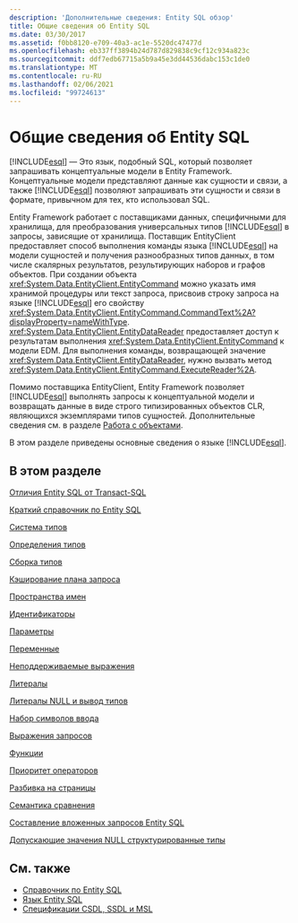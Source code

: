 ```yaml
---
description: 'Дополнительные сведения: Entity SQL обзор'
title: Общие сведения об Entity SQL
ms.date: 03/30/2017
ms.assetid: f0bb8120-e709-40a3-ac1e-5520dc47477d
ms.openlocfilehash: eb337ff3894b24d787d829838c9cf12c934a823c
ms.sourcegitcommit: ddf7edb67715a5b9a45e3dd44536dabc153c1de0
ms.translationtype: MT
ms.contentlocale: ru-RU
ms.lasthandoff: 02/06/2021
ms.locfileid: "99724613"
---
```

# <a name="entity-sql-overview"></a>Общие сведения об Entity SQL

[!INCLUDE[esql](../../../../../../includes/esql-md.md)] — Это язык, подобный SQL, который позволяет запрашивать концептуальные модели в Entity Framework. Концептуальные модели представляют данные как сущности и связи, а также [!INCLUDE[esql](../../../../../../includes/esql-md.md)] позволяют запрашивать эти сущности и связи в формате, привычном для тех, кто использовал SQL.  

 Entity Framework работает с поставщиками данных, специфичными для хранилища, для преобразования универсальных типов [!INCLUDE[esql](../../../../../../includes/esql-md.md)] в запросы, зависящие от хранилища. Поставщик EntityClient предоставляет способ выполнения команды языка [!INCLUDE[esql](../../../../../../includes/esql-md.md)] на модели сущностей и получения разнообразных типов данных, в том числе скалярных результатов, результирующих наборов и графов объектов. При создании объекта <xref:System.Data.EntityClient.EntityCommand> можно указать имя хранимой процедуры или текст запроса, присвоив строку запроса на языке [!INCLUDE[esql](../../../../../../includes/esql-md.md)] его свойству <xref:System.Data.EntityClient.EntityCommand.CommandText%2A?displayProperty=nameWithType>. <xref:System.Data.EntityClient.EntityDataReader> предоставляет доступ к результатам выполнения <xref:System.Data.EntityClient.EntityCommand> к модели EDM. Для выполнения команды, возвращающей значение <xref:System.Data.EntityClient.EntityDataReader>, нужно вызвать метод <xref:System.Data.EntityClient.EntityCommand.ExecuteReader%2A>.  
  
 Помимо поставщика EntityClient, Entity Framework позволяет [!INCLUDE[esql](../../../../../../includes/esql-md.md)] выполнять запросы к концептуальной модели и возвращать данные в виде строго типизированных объектов CLR, являющихся экземплярами типов сущностей. Дополнительные сведения см. в разделе [Работа с объектами](../working-with-objects.md).  
  
 В этом разделе приведены основные сведения о языке [!INCLUDE[esql](../../../../../../includes/esql-md.md)].  
  
## <a name="in-this-section"></a>В этом разделе  

 [Отличия Entity SQL от Transact-SQL](how-entity-sql-differs-from-transact-sql.md)  
  
 [Краткий справочник по Entity SQL](entity-sql-quick-reference.md)  
  
 [Система типов](type-system-entity-sql.md)  
  
 [Определения типов](type-definitions-entity-sql.md)  
  
 [Сборка типов](constructing-types-entity-sql.md)  
  
 [Кэширование плана запроса](query-plan-caching-entity-sql.md)  
  
 [Пространства имен](namespaces-entity-sql.md)  
  
 [Идентификаторы](identifiers-entity-sql.md)  
  
 [Параметры](parameters-entity-sql.md)  
  
 [Переменные](variables-entity-sql.md)  
  
 [Неподдерживаемые выражения](unsupported-expressions-entity-sql.md)  
  
 [Литералы](literals-entity-sql.md)  
  
 [Литералы NULL и вывод типов](null-literals-and-type-inference-entity-sql.md)  
  
 [Набор символов ввода](input-character-set-entity-sql.md)  
  
 [Выражения запросов](query-expressions-entity-sql.md)  
  
 [Функции](functions-entity-sql.md)  
  
 [Приоритет операторов](operator-precedence-entity-sql.md)  
  
 [Разбивка на страницы](paging-entity-sql.md)  
  
 [Семантика сравнения](comparison-semantics-entity-sql.md)  
  
 [Составление вложенных запросов Entity SQL](composing-nested-entity-sql-queries.md)  
  
 [Допускающие значения NULL структурированные типы](nullable-structured-types-entity-sql.md)  
  
## <a name="see-also"></a>См. также

- [Справочник по Entity SQL](entity-sql-reference.md)
- [Язык Entity SQL](entity-sql-language.md)
- [Спецификации CSDL, SSDL и MSL](/ef/ef6/modeling/designer/advanced/edmx/csdl-spec)

